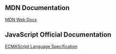 ## MDN Documentation
[MDN Web Docs](https://developer.mozilla.org/en-US/docs/Web/JavaScript)

## JavaScript Official Documentation
[ECMAScript Language Specification](https://tc39.es/ecma262/)


